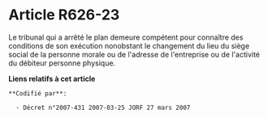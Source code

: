 # Article R626-23

Le tribunal qui a arrêté le plan demeure compétent pour connaître des conditions de son exécution nonobstant le changement du
lieu du siège social de la personne morale ou de l'adresse de l'entreprise ou de l'activité du débiteur personne physique.

**Liens relatifs à cet article**

	**Codifié par**:

	  - Décret n°2007-431 2007-03-25 JORF 27 mars 2007
